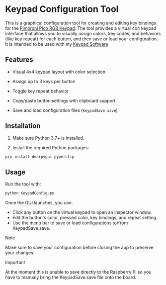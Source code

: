 # Keypad Configuration Tool

This is a graphical configuration tool for creating and editing key bindings for the [Pimoroni Pico RGB Keypad](https://shop.pimoroni.com/products/pico-rgb-keypad-base). The tool provides a virtual 4x4 keypad interface that allows you to visually assign colors, key codes, and behaviors (like key repeat) for each button, and then save or load your configuration.  
It is intended to be used with my [Keypad Software](https://github.com/Man2787/Keypad)


## Features

- Visual 4x4 keypad layout with color selection

- Assign up to 3 keys per button

- Toggle key repeat behavior

- Copy/paste button settings with clipboard support

- Save and load configuration files (`KeypadSave.save`)


## Installation

1. Make sure Python 3.7+ is installed.

2. Install the required Python packages:

```bash
pip install dearpygui pyperclip
```


## Usage

Run the tool with:
```bash
python KeypadConfig.py
```
Once the GUI launches, you can:

* Click any button on the virtual keypad to open an inspector window.
* Edit the button's color, pressed color, key bindings, and repeat setting.
* Use the menu bar to save or load configurations to/from KeypadSave.save.

> [!NOTE]
> Make sure to save your configuration before closing the app to preserve your changes.

> [!IMPORTANT]
> At the moment this is unable to save directly to the Raspberry Pi so you have to manualy bring the KeypadSave.save file onto the board.
